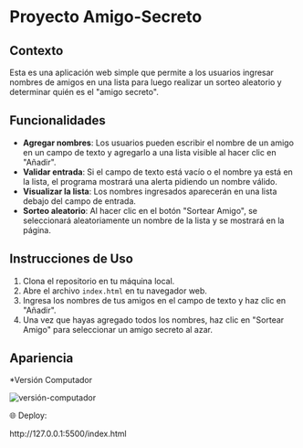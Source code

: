 <h1> Proyecto Amigo-Secreto</h1>

## Contexto
Esta es una aplicación web simple que permite a los usuarios ingresar nombres de amigos en una lista para luego realizar un sorteo aleatorio y determinar quién es el "amigo secreto".

## Funcionalidades

- **Agregar nombres**: Los usuarios pueden escribir el nombre de un amigo en un campo de texto y agregarlo a una lista visible al hacer clic en "Añadir".
- **Validar entrada**: Si el campo de texto está vacío o el nombre ya está en la lista, el programa mostrará una alerta pidiendo un nombre válido.
- **Visualizar la lista**: Los nombres ingresados aparecerán en una lista debajo del campo de entrada.
- **Sorteo aleatorio**: Al hacer clic en el botón "Sortear Amigo", se seleccionará aleatoriamente un nombre de la lista y se mostrará en la página.

## Instrucciones de Uso

1. Clona el repositorio en tu máquina local.
2. Abre el archivo `index.html` en tu navegador web.
3. Ingresa los nombres de tus amigos en el campo de texto y haz clic en "Añadir".
4. Una vez que hayas agregado todos los nombres, haz clic en "Sortear Amigo" para seleccionar un amigo secreto al azar.

## Apariencia
*Versión Computador

![versión-computador](assets/versión-computador.png)

<p>🌐 Deploy:</p>
http://127.0.0.1:5500/index.html
